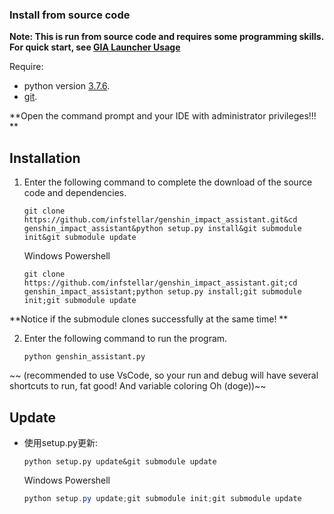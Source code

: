### Install from source code

<strong>Note: This is run from source code and requires some programming skills. For quick start, see
[GIA Launcher Usage](./install.md)</strong>

Require:

- python version [3.7.6](https://www.python.org/downloads/release/python-376/).
- [git](https://git-scm.com/download/win).

\*\*Open the command prompt and your IDE with administrator privileges!!! \*\*

## Installation

1. Enter the following command to complete the download of the source code and dependencies.

   ```shell
   git clone https://github.com/infstellar/genshin_impact_assistant.git&cd genshin_impact_assistant&python setup.py install&git submodule init&git submodule update
   ```

   Windows Powershell

   ```shell
   git clone https://github.com/infstellar/genshin_impact_assistant.git;cd genshin_impact_assistant;python setup.py install;git submodule init;git submodule update
   ```

\*\*Notice if the submodule clones successfully at the same time! \*\*

2. Enter the following command to run the program.

   ```shell
   python genshin_assistant.py
   ```

\~~ (recommended to use VsCode, so your run and debug will have several shortcuts to run, fat good! And variable coloring Oh (doge))\~~

## Update

- 使用setup.py更新:
  ```shell
  python setup.py update&git submodule update
  ```
  Windows Powershell
  ```powershell
  python setup.py update;git submodule init;git submodule update
  ```
